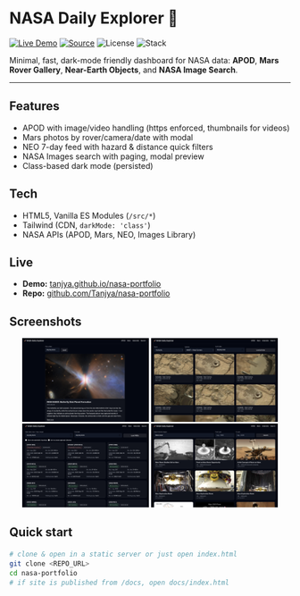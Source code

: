 # NASA Daily Explorer 🚀

[![Live Demo](https://img.shields.io/badge/Live-Demo-informational)](https://tanjya.github.io/nasa-portfolio)
[![Source](https://img.shields.io/badge/GitHub-Repo-black)](https://github.com/Tanjya/nasa-portfolio)
![License](https://img.shields.io/badge/License-MIT-green)
![Stack](https://img.shields.io/badge/Stack-Vanilla%20JS%20·%20Tailwind-blue)

Minimal, fast, dark-mode friendly dashboard for NASA data:
**APOD**, **Mars Rover Gallery**, **Near-Earth Objects**, and **NASA Image Search**.

---

## Features
- APOD with image/video handling (https enforced, thumbnails for videos)
- Mars photos by rover/camera/date with modal
- NEO 7-day feed with hazard & distance quick filters
- NASA Images search with paging, modal preview
- Class-based dark mode (persisted)

## Tech
- HTML5, Vanilla ES Modules (`/src/*`)
- Tailwind (CDN, `darkMode: 'class'`)
- NASA APIs (APOD, Mars, NEO, Images Library)

## Live
- **Demo:** [tanjya.github.io/nasa-portfolio](https://tanjya.github.io/nasa-portfolio/)
- **Repo:** [github.com/Tanjya/nasa-portfolio](https://github.com/Tanjya/nasa-portfolio)

## Screenshots
<div align="center">
  <img src="assets/apod.png" alt="APOD" width="45%"/>
  <img src="assets/mars.png" alt="Mars Rover Gallery" width="45%"/><br/>
  <img src="assets/asteroids.png" alt="Near-Earth Objects" width="45%"/>
  <img src="assets/search.png" alt="NASA Image Search" width="45%"/>
</div>

## Quick start
```bash
# clone & open in a static server or just open index.html
git clone <REPO_URL>
cd nasa-portfolio
# if site is published from /docs, open docs/index.html

